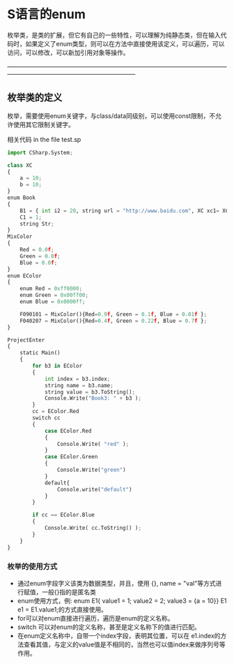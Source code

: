 # S语言的enum
枚举类，是类的扩展，但它有自己的一些特性，可以理解为纯静态类，但在输入代码时，如果定义了enum类型，则可以在方法中直接使用该定义，可以遍历，可以访问，可以修改，可以新加引用对象等操作。

—————————————————————————————————————————————————————————

## 枚举类的定义 
枚举，需要使用enum关键字，与class/data同级别，可以使用const限制，不允许使用其它限制关键字。

相关代码 in the file test.sp
```python
import CSharp.System;

class XC
{
    a = 10;
    b = 10;
}
enum Book
{
    B1 = { int i2 = 20, string url = "http://www.baidu.com", XC xc1= XC(), anonC = { string name = "xx", age = 20 } };
    C1 = 1;
    string Str;
}
MixColor
{
    Red = 0.0f;
    Green = 0.0f;
    Blue = 0.0f;
}
enum EColor
{
    enum Red = 0xff0000;
    enum Green = 0x00ff00;
    enum Blue = 0x0000ff;

    F090101 = MixColor(){Red=0.9f, Green = 0.1f, Blue = 0.01f };
    F040207 = MixColor(){Red=0.4f, Green = 0.22f, Blue = 0.7f };
}

ProjectEnter
{
    static Main()
    {         
        for b3 in EColor
        {
            int index = b3.index;
            string name = b3.name;
            string value = b3.ToString();
            Console.Write("Book3: " + b3 );
        }                
        cc = EColor.Red
        switch cc
        {
            case EColor.Red
            {
                Console.Write( "red" );
            }
            case EColor.Green
            {
                Console.Write("green")
            }
            default{
                Console.write("default")
            }
        }

        if cc == EColor.Blue
        {
            Console.Write( cc.ToString() );
        }
    }
}
```
### 枚举的使用方式
- 通过enum字段字义该类为数据类型，并且，使用 {}, name = "val"等方式进行赋值，一般{}指的是匿名类
- enum使用方式，例: enum E1{ value1 = 1; value2 = 2; value3 = {a = 10}} E1 e1 = E1.value1;的方式直接使用。 
- for可以对enum直接进行遍历，遍历是enum的定义名称。
- switch 可以对enum的定义名称，甚至是定义名称下的值进行匹配。
- 在enum定义名称中，自带一个index字段，表明其位置，可以在 e1.index的方法查看其值，与定义的value值是不相同的，当然也可以值index来做序列号等作用。